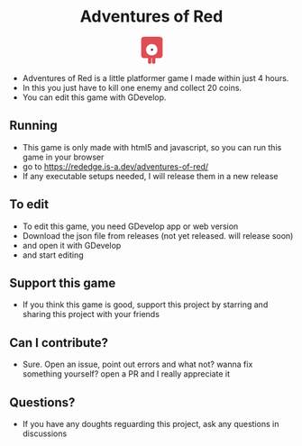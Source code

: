 <h1 align="center">Adventures of Red</h1>
<p align="center">
  <img src="/Red player_stand.png">
</p>

- Adventures of Red is a little platformer game I made within just 4 hours.
- In this you just have to kill one enemy and collect 20 coins.
- You can edit this game with GDevelop.

## Running
- This game is only made with html5 and javascript, so you can run this game in your browser
- go to https://rededge.is-a.dev/adventures-of-red/
- If any executable setups needed, I will release them in a new release

## To edit
- To edit this game, you need GDevelop app or web version
- Download the json file from releases (not yet released. will release soon)
- and open it with GDevelop
- and start editing

## Support this game
- If you think this game is good, support this project by starring and sharing this project with your friends

## Can I contribute?
- Sure. Open an issue, point out errors and what not? wanna fix something yourself? open a PR and I really appreciate it

## Questions?
- If you have any doughts reguarding this project, ask any questions in discussions




